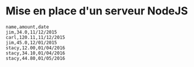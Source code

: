 # Mise en place d'un serveur NodeJS

```
name,amount,date
jim,34.0,11/12/2015
carl,120.11,11/12/2015
jim,45.0,12/01/2015
stacy,12.00,01/04/2016
stacy,34.10,01/04/2016
stacy,44.80,01/05/2016
```